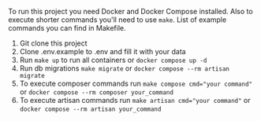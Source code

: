 To run this project you need Docker and Docker Compose installed. Also to execute shorter commands you'll need to use `make`. List of example commands you can find in Makefile. 

1. Git clone this project
2. Clone .env.example to .env and fill it with your data
3. Run ```make up``` to run all containers or ```docker compose up -d```
4. Run db migrations ```make migrate``` or ```docker compose --rm artisan migrate```
5. To execute composer commands run ```make compose cmd="your command"``` or ```docker compose --rm composer your_command```
6. To execute artisan commands run ```make artisan cmd="your command"``` or ```docker compose --rm artisan your_command```